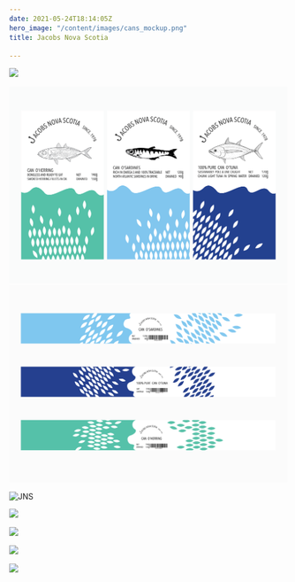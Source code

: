 ```yaml
---
date: 2021-05-24T18:14:05Z
hero_image: "/content/images/cans_mockup.png"
title: Jacobs Nova Scotia

---
```

![](/content/images/miscellanes_22.png)

![](/content/images/cans_sides.png)![](/content/images/cans_sides2.png)

![JNS](/content/images/sardines_render.png "JNS")

![](/content/images/tuna_render_plain.png)

![](/content/images/herring_can.png)

![](/content/images/cans_mockup.png)

![](/content/images/tuna_can_m.png)